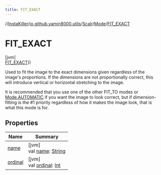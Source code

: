 ```yaml
---
title: FIT_EXACT
---
```

//[InstaKiller](../../../../../index.html)/[io.github.yamin8000.utils](../../../index.html)/[Scalr](../../index.html)/[Mode](../index.html)/[FIT_EXACT](index.html)



# FIT_EXACT



[jvm]\
[FIT_EXACT](index.html)()



Used to fit the image to the exact dimensions given regardless of the image's proportions. If the dimensions are not proportionally correct, this will introduce vertical or horizontal stretching to the image.



It is recommended that you use one of the other FIT_TO modes or [Mode.AUTOMATIC](../-a-u-t-o-m-a-t-i-c/index.html) if you want the image to look correct, but if dimension-fitting is the #1 priority regardless of how it makes the image look, that is what this mode is for.



## Properties


| Name | Summary |
|---|---|
| [name](../../-rotation/-c-w_90/index.html#-372974862%2FProperties%2F863300109) | [jvm]<br>val [name](../../-rotation/-c-w_90/index.html#-372974862%2FProperties%2F863300109): [String](https://kotlinlang.org/api/latest/jvm/stdlib/kotlin/-string/index.html) |
| [ordinal](../../-rotation/-c-w_90/index.html#-739389684%2FProperties%2F863300109) | [jvm]<br>val [ordinal](../../-rotation/-c-w_90/index.html#-739389684%2FProperties%2F863300109): [Int](https://kotlinlang.org/api/latest/jvm/stdlib/kotlin/-int/index.html) |

